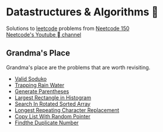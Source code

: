 # Datastructures & Algorithms 🗿
Solutions to [leetcode](https://leetcode.com/problems) problems from [Neetcode 150](https://neetcode.io/roadmap)\
[Neetcode's Youtube   channel](https://www.youtube.com/@NeetCode)

## Grandma's Place
Grandma's place are the problems that are worth revisiting.

* [Valid Soduko](https://leetcode.com/problems/valid-sudoku/)
* [Trapping Rain Water](https://leetcode.com/problems/trapping-rain-water/)
* [Generate Parentheses](https://leetcode.com/problems/generate-parentheses/)
* [Largest Rectangle in Histogram](https://leetcode.com/problems/largest-rectangle-in-histogram/)
* [Search In Rotated Sorted Array](https://leetcode.com/problems/search-in-rotated-sorted-array/)
* [Longest Repeating Character Replacement](https://leetcode.com/problems/longest-repeating-character-replacement/)
* [Copy List With Random Pointer](https://leetcode.com/problems/copy-list-with-random-pointer/)
* [Findthe Duplicate Number ](https://leetcode.com/problems/find-the-duplicate-number/description/)
